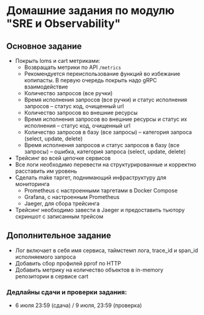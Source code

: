 # Домашние задания по модулю "SRE и Observability"

## Основное задание

- Покрыть loms и cart метриками:
    - Возвращать метрики по API `/metrics`
    - Рекомендуется переиспользование функций во избежание копипасты. В первую очередь покрыть надо gRPC взаимодействие
    - Количество запросов (все ручки)
    - Время исполнения запросов (все ручки) и статус исполнения запросов – статус код, очищенный url
    - Количество запросов во внешние ресурсы
    - Время исполнения запросов во внешние ресурсы и статус их исполнения – статус код, очищенный url
    - Количество запросов в базу (все запросы) – категория запроса (select, update, delete)
    - Время исполнения запросов и статус запросов в базу (все запросы) – ошибка, категория запроса (select, update, delete)
- Трейсинг во всей цепочке сервисов
- Все логи необходимо перевести на структурированные и корректно расставить им уровень
- Сделать make таргет, поднимающий инфраструктуру для мониторинга
    - Prometheus с настроенными таргетами в Docker Compose
    - Grafana, с настроенным Prometheus
    - Jaeger, для сбора трейсинга
- Трейсинг необходимо завести в Jaeger и предоставить тьютору скриншот с записанным трейсом

## Дополнительное задание

- Лог включает в себя имя сервиса, таймстемп лога, trace_id и span_id исполняемого запроса
- Добавить сбор профилей pprof по HTTP
- Добавить метрику на количество объектов в in-memory репозитории в сервисе cart  

### Дедлайны сдачи и проверки задания: 
- 6 июля 23:59 (сдача) / 9 июля, 23:59 (проверка)
